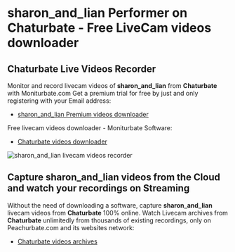 # sharon_and_lian Performer on Chaturbate - Free LiveCam videos downloader

## Chaturbate Live Videos Recorder

Monitor and record livecam videos of **sharon_and_lian** from **Chaturbate** with Moniturbate.com
Get a premium trial for free by just and only registering with your Email address:
* [sharon_and_lian Premium videos downloader](https://moniturbate.com/request-demo-licence-key.html)

Free livecam videos downloader - Moniturbate Software:
* [Chaturbate videos downloader](https://moniturbate.com/moniturbate-download-software.html)

![sharon_and_lian livecam videos recorder](https://peachurnet.com/templates/moniturbate-software.png)


## Capture sharon_and_lian videos from the Cloud and watch your recordings on Streaming

Without the need of downloading a software, capture **sharon_and_lian** livecam videos from **Chaturbate** 100% online.
Watch Livecam archives from **Chaturbate** unlimitedly from thousands of existing recordings, only on Peachurbate.com and its websites network:
* [Chaturbate videos archives](https://peachurnet.com/)
